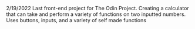 2/19/2022
Last front-end project for The Odin Project. Creating a calculator that can take and perform a variety of functions on two inputted numbers. Uses buttons, inputs, and a variety of self made functions
